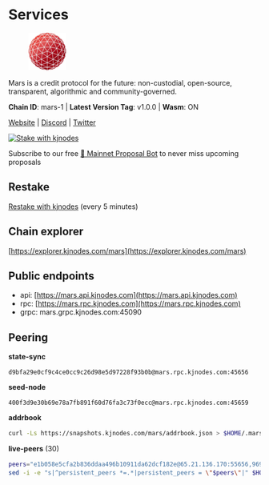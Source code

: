 # Services

<figure><img src="https://raw.githubusercontent.com/kj89/cosmos-images/main/logos/mars.png" alt=""><figcaption></figcaption></figure>

Mars is a credit protocol for the future: non-custodial,  open-source, transparent, algorithmic and community-governed.

**Chain ID**: mars-1 | **Latest Version Tag**: v1.0.0 | **Wasm**: ON

[Website](https://marsprotocol.io) | [Discord](https://discord.gg/marsprotocol) | [Twitter](https://twitter.com/mars_protocol)

[![Stake with kjnodes](https://i.ibb.co/cr44Q8j/button-stake-with-kjnodes.png)](https://restake.app/mars/marsvaloper1p9t4gr40rnpdwqacxgcqp7ffrfw908nu020g4n)

Subscribe to our free [🤖 Mainnet Proposal Bot](https://t.me/kjnodes_proposal_bot) to never miss upcoming proposals

## Restake

[Restake with kjnodes](https://restake.app/mars/marsvaloper1p9t4gr40rnpdwqacxgcqp7ffrfw908nu020g4n) (every 5 minutes)
## Chain explorer
[https://explorer.kjnodes.com/mars](https://explorer.kjnodes.com/mars)

## Public endpoints

* api: [https://mars.api.kjnodes.com](https://mars.api.kjnodes.com)
* rpc: [https://mars.rpc.kjnodes.com](https://mars.rpc.kjnodes.com)
* grpc: mars.grpc.kjnodes.com:45090

## Peering

**state-sync**

```text
d9bfa29e0cf9c4ce0cc9c26d98e5d97228f93b0b@mars.rpc.kjnodes.com:45656
```

**seed-node**

```text
400f3d9e30b69e78a7fb891f60d76fa3c73f0ecc@mars.rpc.kjnodes.com:45659
```

**addrbook**
```bash
curl -Ls https://snapshots.kjnodes.com/mars/addrbook.json > $HOME/.mars/config/addrbook.json
```

**live-peers** (30)
```bash
peers="e1b058e5cfa2b836ddaa496b10911da62dcf182e@65.21.136.170:55656,969af6a39a0f7e8a17b92d90888360ad92248626@65.108.132.107:2000,84f821d36d45cc0cdaa4ff05297e888bb0d9de8f@85.237.193.111:26656,c3763808d3ed05c475b8a31cdd97fc522c088f4f@162.55.245.149:12020,be494851610016cff8853796a99c3ad46d8d1b5b@65.108.76.242:36095,c46be592341987eae20ac681cb08d2abcc02ab9a@137.74.4.20:2000,b88814bddfccd85289d7201bfd6fc6c4b3342ab2@178.162.165.193:36095,9cb92702727bc5f3d40154e625b9553a04f4d649@65.109.104.72:18556,6bcae846a2dc02b86ef6a0950655e65522da4e56@65.109.106.169:26656,c0e6bf4193accabc14171ce163e704dcec5ea5df@51.91.215.170:36095,59bb909c57664fafe88bf1b6924769c15a769ba4@65.108.125.236:3000,becb82a1fbd1b539a413f19967b5148a43bc4515@159.223.55.135:26656,be7d56127ef887d095b2f55f09be5fee1969d922@146.59.52.48:18095,5ffee90e41903f6fba29dc75446d536a02d626fe@65.108.232.150:18095,271593a440c65d6f224e852cb7ae65dd6863bc3a@74.50.94.66:56656,d563325034a2401db69388d1c6ccd0df9009c28b@51.79.21.8:26656,d2a2c21754be65ad4a4f1de1f6163f681a6e8af8@192.99.44.79:18556,ca5a76c51bbbc57f839e6ed08953d3926eaa6e5b@34.159.232.61:26656,8c979d3c9677341fbac2f3b7aadb7a91d85cbbee@148.113.8.63:18556,62246c0c33a1a5a9f0fb4b40ab45db39cab5c44f@165.22.199.234:26130,04bd5d9511f40dd4bec23cc261d7838d9f8326cf@213.32.24.201:26656,ebc272824924ea1a27ea3183dd0b9ba713494f83@185.16.39.158:27056,7583038c5f21ef6ddb60692469cfd80c97dd585d@88.218.224.126:26656,73be725377cc966d8da48f751085de4d1581b391@185.242.112.32:27651,76969af1bccdd4dcc511741b171c3d4ccb837ba6@146.59.85.223:18556,e61f11c5b03400d3a99c066f951ed0888a2b64af@65.108.238.103:18556,89757803f40da51678451735445ad40d5b15e059@169.155.44.75:26656,f6eddb5f6ef49a1a2007e586da4755b2b2081b3d@51.89.6.150:20656,530b1964bc17bca6457311f1c2d5a2f3d25b297a@51.81.155.97:18556,d9bfa29e0cf9c4ce0cc9c26d98e5d97228f93b0b@65.109.88.38:45656"
sed -i -e "s|^persistent_peers *=.*|persistent_peers = \"$peers\"|" $HOME/.mars/config/config.toml
```
